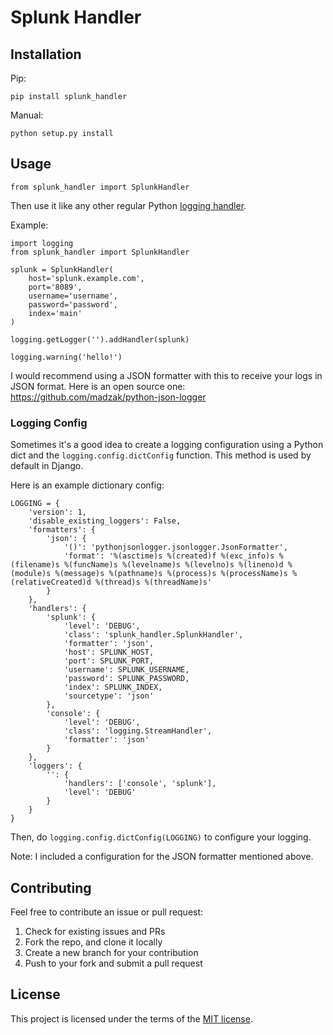 # Splunk Handler

## Installation

Pip:

    pip install splunk_handler

Manual:

    python setup.py install

## Usage

    from splunk_handler import SplunkHandler

Then use it like any other regular Python [logging handler](https://docs.python.org/2/howto/logging.html#handlers).

Example:

    import logging
    from splunk_handler import SplunkHandler

    splunk = SplunkHandler(
        host='splunk.example.com',
        port='8089',
        username='username',
        password='password',
        index='main'
    )

    logging.getLogger('').addHandler(splunk)

    logging.warning('hello!')

I would recommend using a JSON formatter with this to receive your logs in JSON format.
Here is an open source one: https://github.com/madzak/python-json-logger

### Logging Config

Sometimes it's a good idea to create a logging configuration using a Python dict
and the `logging.config.dictConfig` function. This method is used by default in Django.

Here is an example dictionary config:

    LOGGING = {
        'version': 1,
        'disable_existing_loggers': False,
        'formatters': {
            'json': {
                '()': 'pythonjsonlogger.jsonlogger.JsonFormatter',
                'format': '%(asctime)s %(created)f %(exc_info)s %(filename)s %(funcName)s %(levelname)s %(levelno)s %(lineno)d %(module)s %(message)s %(pathname)s %(process)s %(processName)s %(relativeCreated)d %(thread)s %(threadName)s'
            }
        },
        'handlers': {
            'splunk': {
                'level': 'DEBUG',
                'class': 'splunk_handler.SplunkHandler',
                'formatter': 'json',
                'host': SPLUNK_HOST,
                'port': SPLUNK_PORT,
                'username': SPLUNK_USERNAME,
                'password': SPLUNK_PASSWORD,
                'index': SPLUNK_INDEX,
                'sourcetype': 'json'
            },
            'console': {
                'level': 'DEBUG',
                'class': 'logging.StreamHandler',
                'formatter': 'json'
            }
        },
        'loggers': {
            '': {
                'handlers': ['console', 'splunk'],
                'level': 'DEBUG'
            }
        }
    }

Then, do `logging.config.dictConfig(LOGGING)` to configure your logging.

Note: I included a configuration for the JSON formatter mentioned above.

## Contributing

Feel free to contribute an issue or pull request:

1. Check for existing issues and PRs
2. Fork the repo, and clone it locally
3. Create a new branch for your contribution
4. Push to your fork and submit a pull request

## License

This project is licensed under the terms of the [MIT license](http://opensource.org/licenses/MIT).

